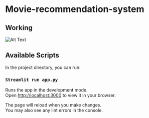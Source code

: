 # Movie-recommendation-system

## Working

![Alt Text](https://sendspark.com/share/daeseccjm8a9ycba)


## Available Scripts

In the project directory, you can run:

### `Streamlit run app.py`

Runs the app in the development mode.\
Open [http://localhost:3000](http://localhost:3000) to view it in your browser.

The page will reload when you make changes.\
You may also see any lint errors in the console.
